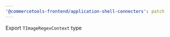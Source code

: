 ```yaml
---
'@commercetools-frontend/application-shell-connectors': patch
---
```


Export `TImageRegexContext` type
